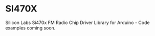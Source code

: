 SI470X
======

Silicon Labs Si470x FM Radio Chip Driver Library for Arduino - Code examples coming soon.
